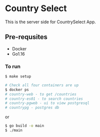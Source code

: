 # Country Select

This is the server side for CountrySelect App.

## Pre-requsites

- Docker
- Go1.16

### To run

```sh
$ make setup

# Check all four containers are up
$ docker ps
# country-web - to get /countries
# country-es01 - to search countries
# country-pgweb - ui to view postgresql
# countrypg - postgres db
```

or

```sh
$ go build -o main
$ ./main
```
